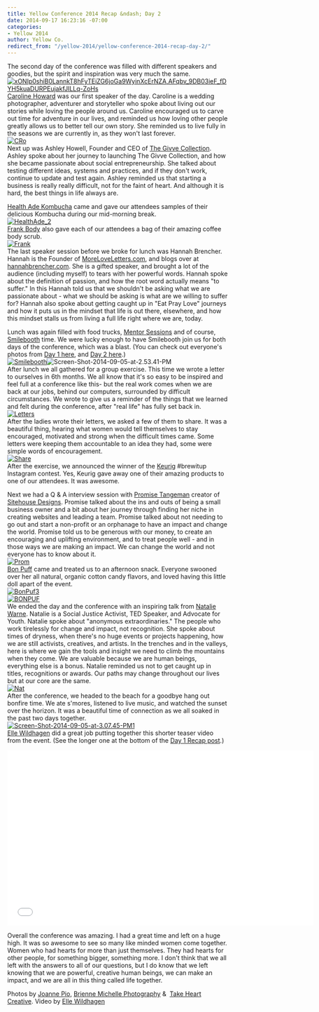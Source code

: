 ```yaml
---
title: Yellow Conference 2014 Recap &ndash; Day 2
date: 2014-09-17 16:23:16 -07:00
categories:
- Yellow 2014
author: Yellow Co.
redirect_from: "/yellow-2014/yellow-conference-2014-recap-day-2/"
---
```


The second day of the conference was filled with different speakers and goodies, but the spirit and inspiration was very much the same.  
[![xONIp0shiB0LannkT8hFyTEiZG6joGa9WyinXcErNZA,AFqbv_9DB03ieF_fDYH5kuaDURPEujakfJILLq-ZoHs](https://yellow-blog-images.imgix.net/2014/09/xONIp0shiB0LannkT8hFyTEiZG6joGa9WyinXcErNZAAFqbv_9DB03ieF_fDYH5kuaDURPEujakfJILLq-ZoHs.jpg)](https://yellow-blog-images.imgix.net/2014/09/xONIp0shiB0LannkT8hFyTEiZG6joGa9WyinXcErNZAAFqbv_9DB03ieF_fDYH5kuaDURPEujakfJILLq-ZoHs.jpg)  
[Caroline Howard](http://www.carolinero.com/) was our first speaker of the day. Caroline is a wedding photographer, adventurer and storyteller who spoke about living out our stories while loving the people around us. Caroline encouraged us to carve out time for adventure in our lives, and reminded us how loving other people greatly allows us to better tell our own story. She reminded us to live fully in the seasons we are currently in, as they won't last forever.  
[![CRo](https://yellow-blog-images.imgix.net/2014/09/CRo.jpg)](https://yellow-blog-images.imgix.net/2014/09/CRo.jpg)  
Next up was Ashley Howell, Founder and CEO of [The Givve Collection](http://www.shopgivve.com/). Ashley spoke about her journey to launching The Givve Collection, and how she became passionate about social entrepreneurship. She talked about testing different ideas, systems and practices, and if they don't work, continue to update and test again. Ashley reminded us that starting a business is really really difficult, not for the faint of heart. And although it is hard, the best things in life always are.

[Health Ade Kombucha](http://health-ade.com/) came and gave our attendees samples of their delicious Kombucha during our mid-morning break.  
[![HealthAde_2](https://yellow-blog-images.imgix.net/2014/09/HealthAde_2.jpg)](https://yellow-blog-images.imgix.net/2014/09/HealthAde_2.jpg)  
[Frank Body](http://frankbody.com/) also gave each of our attendees a bag of their amazing coffee body scrub.  
[![Frank](https://yellow-blog-images.imgix.net/2014/09/Frank1.jpg)](https://yellow-blog-images.imgix.net/2014/09/Frank1.jpg)  
The last speaker session before we broke for lunch was Hannah Brencher. Hannah is the Founder of [MoreLoveLetters.com](http://www.moreloveletters.com/), and blogs over at [hannahbrencher.com](http://hannahbrencher.com/). She is a gifted speaker, and brought a lot of the audience (including myself) to tears with her powerful words. Hannah spoke about the definition of passion, and how the root word actually means "to suffer." In this Hannah told us that we shouldn't be asking what we are passionate about - what we should be asking is what are we willing to suffer for? Hannah also spoke about getting caught up in "Eat Pray Love" journeys and how it puts us in the mindset that life is out there, elsewhere, and how this mindset stalls us from living a full life right where we are, today.

Lunch was again filled with food trucks, [Mentor Sessions](yellowconference.com/mentor-sessions/) and of course, [Smilebooth](http://smilebooth.com/) time. We were lucky enough to have Smilebooth join us for both days of the conference, which was a blast. (You can check out everyone's photos from [Day 1 here](http://smilebooth.com/events/yellow-conference/), and [Day 2 here](http://smilebooth.com/events/yellow-conference-1/).)  
[![Smilebooth](https://yellow-blog-images.imgix.net/2014/09/Smilebooth.jpg)](https://yellow-blog-images.imgix.net/2014/09/Smilebooth.jpg)![Screen-Shot-2014-09-05-at-2.53.41-PM](https://yellow-blog-images.imgix.net/2014/09/Screen-Shot-2014-09-05-at-2.53.41-PM.png)  
After lunch we all gathered for a group exercise. This time we wrote a letter to ourselves in 6th months. We all know that it's so easy to be inspired and feel full at a conference like this- but the real work comes when we are back at our jobs, behind our computers, surrounded by difficult circumstances. We wrote to give us a reminder of the things that we learned and felt during the conference, after "real life" has fully set back in.  
[![Letters](https://yellow-blog-images.imgix.net/2014/09/Letters.jpg)](https://yellow-blog-images.imgix.net/2014/09/Letters.jpg)  
After the ladies wrote their letters, we asked a few of them to share. It was a beautiful thing, hearing what women would tell themselves to stay encouraged, motivated and strong when the difficult times came. Some letters were keeping them accountable to an idea they had, some were simple words of encouragement.  
[![Share](https://yellow-blog-images.imgix.net/2014/09/Share.jpg)](https://yellow-blog-images.imgix.net/2014/09/Share.jpg)  
After the exercise, we announced the winner of the [Keurig](http://www.keurig.com/) #brewitup Instagram contest. Yes, Keurig gave away one of their amazing products to one of our attendees. It was awesome.

Next we had a Q & A interview session with [Promise Tangeman](http://www.promisetangemanblog.com/) creator of [Sitehouse Designs](http://sitehousedesigns.com/). Promise talked about the ins and outs of being a small business owner and a bit about her journey through finding her niche in creating websites and leading a team. Promise talked about not needing to go out and start a non-profit or an orphanage to have an impact and change the world. Promise told us to be generous with our money, to create an encouraging and uplifting environment, and to treat people well - and in those ways we are making an impact. We can change the world and not everyone has to know about it.  
[![Prom](https://yellow-blog-images.imgix.net/2014/09/Prom.jpg)](https://yellow-blog-images.imgix.net/2014/09/Prom.jpg)  
[Bon Puff](http://www.bonpuf.com/) came and treated us to an afternoon snack. Everyone swooned over her all natural, organic cotton candy flavors, and loved having this little doll apart of the event.  
[![BonPuf3](https://yellow-blog-images.imgix.net/2014/09/BonPuf3.jpg)](https://yellow-blog-images.imgix.net/2014/09/BonPuf3.jpg)  
[![BONPUF](https://yellow-blog-images.imgix.net/2014/09/BONPUF.jpg)](https://yellow-blog-images.imgix.net/2014/09/BONPUF.jpg)  
We ended the day and the conference with an inspiring talk from [Natalie Warne](http://nataliewarne.com/). Natalie is a Social Justice Activist, TED Speaker, and Advocate for Youth. Natalie spoke about "anonymous extraordinaries." The people who work tirelessly for change and impact, not recognition. She spoke about times of dryness, when there's no huge events or projects happening, how we are still activists, creatives, and artists. In the trenches and in the valleys, here is where we gain the tools and insight we need to climb the mountains when they come. We are valuable because we are human beings, everything else is a bonus. Natalie reminded us not to get caught up in titles, recognitions or awards. Our paths may change throughout our lives but at our core are the same.  
[![Nat](https://yellow-blog-images.imgix.net/2014/09/Nat.jpg)](https://yellow-blog-images.imgix.net/2014/09/Nat.jpg)  
After the conference, we headed to the beach for a goodbye hang out bonfire time. We ate s'mores, listened to live music, and watched the sunset over the horizon. It was a beautiful time of connection as we all soaked in the past two days together.  
[![Screen-Shot-2014-09-05-at-3.07.45-PM1](https://yellow-blog-images.imgix.net/2014/09/Screen-Shot-2014-09-05-at-3.07.45-PM1.png)](https://yellow-blog-images.imgix.net/2014/09/Screen-Shot-2014-09-05-at-3.07.45-PM1.png)  
[Elle Wildhagen](http://ellenwildhagen.com/) did a great job putting together this shorter teaser video from the event. (See the longer one at the bottom of the [Day 1 Recap post](http://yellowconference.com/yellow-conference-2014-recap-day-1/).)

<iframe src="//player.vimeo.com/video/105934807" height="400" width="700" allowfullscreen="" frameborder="0"></iframe>

Overall the conference was amazing. I had a great time and left on a huge high. It was so awesome to see so many like minded women come together. Women who had hearts for more than just themselves. They had hearts for other people, for something bigger, something more. I don't think that we all left with the answers to all of our questions, but I do know that we left knowing that we are powerful, creative human beings, we can make an impact, and we are all in this thing called life together.

Photos by [Joanne Pio](http://www.joannepio.com/), [Brienne Michelle Photography](http://www.briennemichelle.com/) &  [Take Heart Creative](http://takeheartcreative.com/). Video by [Elle Wildhagen](http://ellenwildhagen.com/)
